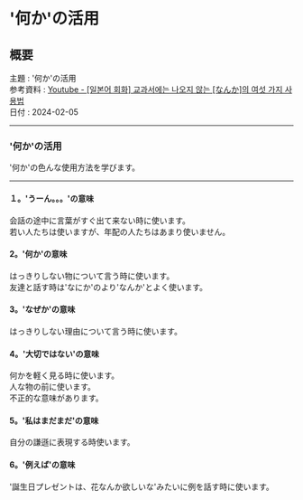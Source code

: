 # '何か'の活用

## 概要

主題 : '何か'の活用<br>
参考資料 : [Youtube - [일본어 회화] 교과서에는 나오지 않는 [なんか]의 여섯 가지 사용법](https://youtu.be/ofjh93UL2Kk?si=f6HivCBnkyrOJ8rZ)<br>
日付 : 2024-02-05<br>

---

### '何か'の活用

'何か'の色んな使用方法を学びます。<br>

---

#### １。'うーん。。。'の意味

会話の途中に言葉がすぐ出て来ない時に使います。<br>
若い人たちは使いますが、年配の人たちはあまり使いません。<br>

#### 2。'何か'の意味

はっきりしない物について言う時に使います。<br>
友達と話す時は'なにか'のより'なんか'とよく使います。<br>

#### 3。'なぜか'の意味

はっきりしない理由について言う時に使います。<br>

#### 4。'大切ではない'の意味

何かを軽く見る時に使います。<br>
人な物の前に使います。<br>
不正的な意味があります。<br>

#### 5。'私はまだまだ'の意味

自分の謙遜に表現する時使います。<br>

#### 6。'例えば'の意味

'誕生日プレゼントは、花なんか欲しいな'みたいに例を話す時に使います。<br>

